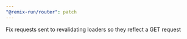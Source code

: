 ```yaml
---
"@remix-run/router": patch
---
```


Fix requests sent to revalidating loaders so they reflect a GET request
